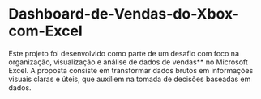 # Dashboard-de-Vendas-do-Xbox-com-Excel
Este projeto foi desenvolvido como parte de um desafio com foco na organização, visualização e análise de dados de vendas** no Microsoft Excel. A proposta consiste em transformar dados brutos em informações visuais claras e úteis, que auxiliem na tomada de decisões baseadas em dados.
